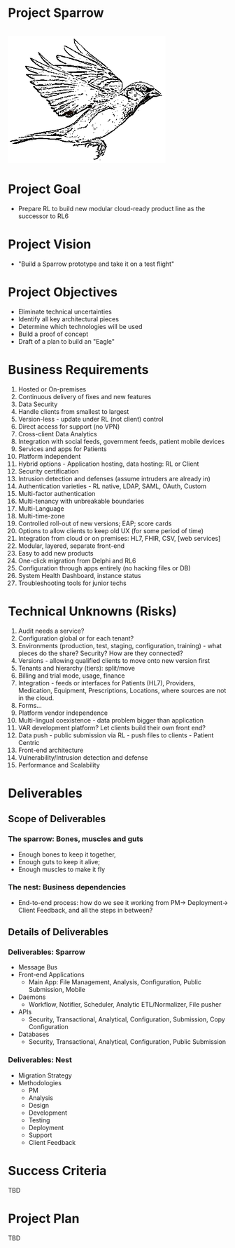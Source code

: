 # Project Sparrow
<br>
   <img height="290px" width="360px" src="/sparrow.png?raw=true" />
</br>

# Project Goal

- Prepare RL to build new modular cloud-ready product line as the successor to RL6

# Project Vision

- &quot;Build a Sparrow prototype and take it on a test flight&quot;

# Project Objectives

- Eliminate technical uncertainties
- Identify all key architectural pieces
- Determine which technologies will be used
- Build a proof of concept
- Draft of a plan to build an &quot;Eagle&quot;

# Business Requirements

1. Hosted or On-premises
2. Continuous delivery of fixes and new features
3. Data Security
4. Handle clients from smallest to largest
5. Version-less - update under RL (not client) control
6. Direct access for support (no VPN)
7. Cross-client Data Analytics
8. Integration with social feeds, government feeds, patient mobile devices
9. Services and apps for Patients
10. Platform independent
11. Hybrid options - Application hosting, data hosting: RL or Client
12. Security certification
13. Intrusion detection and defenses (assume intruders are already in)
14. Authentication varieties - RL native, LDAP, SAML, OAuth, Custom
15. Multi-factor authentication
16. Multi-tenancy with unbreakable boundaries
17. Multi-Language
18. Multi-time-zone
19. Controlled roll-out of new versions; EAP; score cards
20. Options to allow clients to keep old UX (for some period of time)
21. Integration from cloud or on premises: HL7, FHIR, CSV, [web services]
22. Modular, layered, separate front-end
23. Easy to add new products
24. One-click migration from Delphi and RL6
25. Configuration through apps entirely (no hacking files or DB)
26. System Health Dashboard, instance status
27. Troubleshooting tools for junior techs

# Technical Unknowns (Risks)

1. Audit needs a service?
2. Configuration global or for each tenant?
3. Environments (production, test, staging, configuration, training) - what pieces do the share? Security? How are they connected?
4. Versions - allowing qualified clients to move onto new version first
5. Tenants and hierarchy (tiers): split/move
6. Billing and trial mode, usage, finance
7. Integration - feeds or interfaces for Patients (HL7), Providers, Medication, Equipment, Prescriptions, Locations, where sources are not in the cloud.
8. Forms…
9. Platform vendor independence
10. Multi-lingual coexistence - data problem bigger than application
11. VAR development platform? Let clients build their own front end?
12. Data push - public submission via RL - push files to clients - Patient Centric
13. Front-end architecture
14. Vulnerability/Intrusion detection and defense
15. Performance and Scalability

# Deliverables

## Scope of Deliverables

### The sparrow: Bones, muscles and guts

- Enough bones to keep it together,
- Enough guts to keep it alive;
- Enough muscles to make it fly

### The nest: Business dependencies

- End-to-end process: how do we see it working from PM-&gt; Deployment-&gt; Client Feedback, and all the steps in between?

## Details of Deliverables

### Deliverables: Sparrow

- Message Bus
- Front-end Applications
  - Main App: File Management, Analysis, Configuration, Public Submission, Mobile
- Daemons
  - Workflow, Notifier, Scheduler, Analytic ETL/Normalizer, File pusher
- APIs
  - Security, Transactional, Analytical, Configuration, Submission, Copy Configuration
- Databases
  - Security, Transactional, Analytical, Configuration, Public Submission

### Deliverables: Nest

- Migration Strategy
- Methodologies
  - PM
  - Analysis
  - Design
  - Development
  - Testing
  - Deployment
  - Support
  - Client Feedback

# Success Criteria

TBD

# Project Plan

TBD
